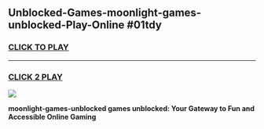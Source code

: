 
## Unblocked-Games-moonlight-games-unblocked-Play-Online #01tdy
<h3>
<a href="https://news.freeplayer.one?title=moonlight-games-unblocked&ref=3">CLICK TO PLAY</a></h3>
<hr>

<h3>
<a href="https://news.freeplayer.one?title=moonlight-games-unblocked&ref=3">CLICK 2 PLAY</a>
  
</h3>

<a href="https://news.freeplayer.one?title=moonlight-games-unblocked&ref=3"><img src="https://clearcache.store/games.png"></a>


**moonlight-games-unblocked games unblocked: Your Gateway to Fun and Accessible Online Gaming**
